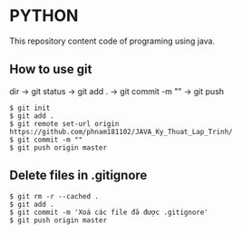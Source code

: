 # PYTHON

This repository content code of programing using java.

## How to use git
dir -> git status -> git add . -> git commit -m "" -> git push

```
$ git init
$ git add .
$ git remote set-url origin https://github.com/phnam181102/JAVA_Ky_Thuat_Lap_Trinh/
$ git commit -m ""
$ git push origin master
```

## Delete files in .gitignore

```
$ git rm -r --cached . 
$ git add . 
$ git commit -m 'Xoá các file đã được .gitignore' 
$ git push origin master
```
   